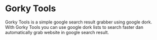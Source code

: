 # Gorky Tools
Gorky Tools is a simple google search result grabber using google dork. With Gorky Tools you can use google dork lists to search faster dan automatically grab website in google search result.

